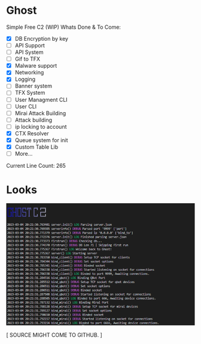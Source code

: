 # Ghost
Simple Free C2 (WIP) 
Whats Done & To Come:
- [x] DB Encryption by key
- [ ] API Support
- [ ] API System
- [ ] Gif to TFX
- [x] Malware support
- [x] Networking
- [x] Logging
- [ ] Banner system
- [ ] TFX System
- [ ] User Managment CLI
- [ ] User CLI
- [ ] Mirai Attack Building
- [ ] Attack building
- [ ] ip locking to account
- [x] CTX Resolver
- [x] Queue system for init
- [x] Custom Table Lib
- [ ] More...

Current Line Count: 265
# Looks
![DevImage](https://raw.githubusercontent.com/N0B0DY7198/Ghost/main/indev_new.png)

[     SOURCE MIGHT COME TO GITHUB.    ]
